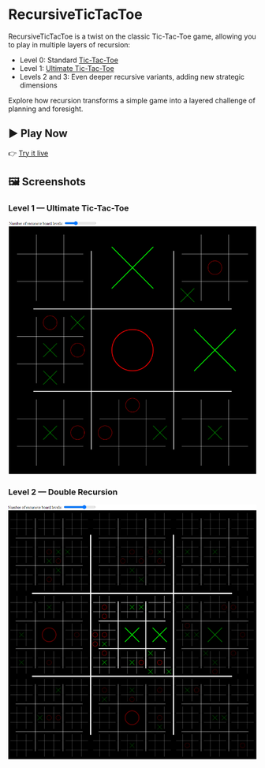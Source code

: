 # RecursiveTicTacToe

RecursiveTicTacToe is a twist on the classic Tic-Tac-Toe game, allowing you to play in multiple layers of recursion:

- Level 0: Standard [Tic-Tac-Toe](https://en.wikipedia.org/wiki/Tic-tac-toe)  
- Level 1: [Ultimate Tic-Tac-Toe](https://en.wikipedia.org/wiki/Ultimate_tic-tac-toe)  
- Levels 2 and 3: Even deeper recursive variants, adding new strategic dimensions

Explore how recursion transforms a simple game into a layered challenge of planning and foresight.

## ▶️ Play Now

👉 [Try it live](https://adebiasi.github.io/RecursiveTicTacToe/)

## 🖼️ Screenshots

### Level 1 — Ultimate Tic-Tac-Toe

![Level 1 Screenshot](https://github.com/adebiasi/RecursiveTicTacToe/blob/main/screenshots/1_recursion.png)

### Level 2 — Double Recursion

![Level 2 Screenshot](https://github.com/adebiasi/RecursiveTicTacToe/blob/main/screenshots/2_recursion.png)

